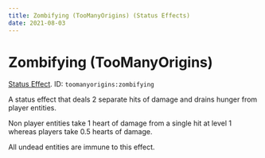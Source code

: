 ```yaml
---
title: Zombifying (TooManyOrigins) (Status Effects)
date: 2021-08-03
---
```

# Zombifying (TooManyOrigins)

[Status Effect](../misc/effects.md). ID: `toomanyorigins:zombifying`

A status effect that deals 2 separate hits of damage and drains hunger from player entities.

Non player entities take 1 heart of damage from a single hit at level 1 whereas players take 0.5 hearts of damage.

All undead entities are immune to this effect.
